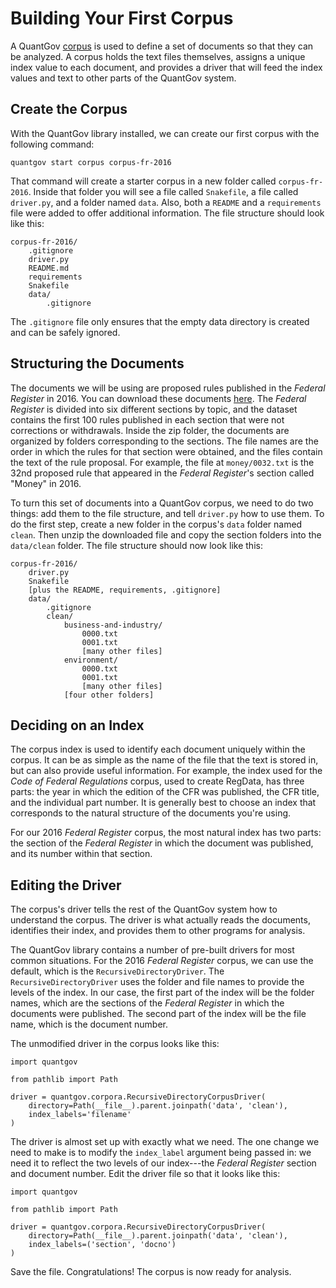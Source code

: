 # Building Your First Corpus

A QuantGov [corpus](../corpus.markdown) is used to define a set of documents so
that they can be analyzed. A corpus holds the text files themselves, assigns a
unique index value to each document, and provides a driver that will feed the
index values and text to other parts of the QuantGov system.

## Create the Corpus

With the QuantGov library installed, we can create our first corpus with the
following command:

``` {.bash}
quantgov start corpus corpus-fr-2016
```

That command will create a starter corpus in a new folder called
`corpus-fr-2016`. Inside that folder you will see a file called `Snakefile`, a
file called `driver.py`, and a folder named `data`. Also, both a `README` 
and a `requirements` file were added to offer additional information. 
The file structure should look like this:

    corpus-fr-2016/
        .gitignore
        driver.py
        README.md
        requirements
        Snakefile
        data/
            .gitignore

The `.gitignore` file only ensures that the empty data directory is created and
can be safely ignored.

## Structuring the Documents

The documents we will be using are proposed rules published in the *Federal
Register* in 2016. You can download these documents
[here](https://s3.amazonaws.com/quantgov-datasets/workshop/2016_frdocs.zip). The
*Federal Register* is divided into six different sections by topic, and the
dataset contains the first 100 rules published in each section that were not
corrections or withdrawals. Inside the zip folder, the documents are organized
by folders corresponding to the sections. The file names are the order in which
the rules for that section were obtained, and the files contain the text of the
rule proposal. For example, the file at `money/0032.txt` is the 32nd proposed 
rule that appeared in the *Federal Register*'s section called "Money" in 2016.

To turn this set of documents into a QuantGov corpus, we need to do two things:
add them to the file structure, and tell `driver.py` how to use them. To do
the first step, create a new folder in the corpus's `data` folder named
`clean`. Then unzip the downloaded file and copy the section folders into the
`data/clean` folder. The file structure should now look like this:

    corpus-fr-2016/
        driver.py
        Snakefile
        [plus the README, requirements, .gitignore]
        data/
            .gitignore
            clean/
                business-and-industry/
                    0000.txt
                    0001.txt
                    [many other files]
                environment/
                    0000.txt
                    0001.txt
                    [many other files]
                [four other folders]

## Deciding on an Index

The corpus index is used to identify each document uniquely within the corpus.
It can be as simple as the name of the file that the text is stored in, but can
also provide useful information. For example, the index used for the *Code of
Federal Regulations* corpus, used to create RegData, has three parts: the year
in which the edition of the CFR was published, the CFR title, and the
individual part number. It is generally best to choose an index that
corresponds to the natural structure of the documents you're using.

For our 2016 *Federal Register* corpus, the most natural index has two parts:
the section of the *Federal Register* in which the document was published, and
its number within that section.

## Editing the Driver

The corpus's driver tells the rest of the QuantGov system how to understand the
corpus. The driver is what actually reads the documents, identifies their
index, and provides them to other programs for analysis.

The QuantGov library contains a number of pre-built drivers for most common
situations. For the 2016 *Federal Register* corpus, we can use the default,
which is the `RecursiveDirectoryDriver`. The `RecursiveDirectoryDriver` uses
the folder and file names to provide the levels of the index. In our case, the
first part of the index will be the folder names, which are the sections of the
*Federal Register* in which the documents were published. The second part of
the index will be the file name, which is the document number.

The unmodified driver in the corpus looks like this:

``` {.python}
import quantgov

from pathlib import Path

driver = quantgov.corpora.RecursiveDirectoryCorpusDriver(
    directory=Path(__file__).parent.joinpath('data', 'clean'),
    index_labels='filename'
)
```

The driver is almost set up with exactly what we need. The one change we need to make
is to modify the `index_label` argument being passed in: we need it to reflect the two
levels of our index---the *Federal Register* section and document number. Edit
the driver file so that it looks like this:

``` {.python}
import quantgov

from pathlib import Path

driver = quantgov.corpora.RecursiveDirectoryCorpusDriver(
    directory=Path(__file__).parent.joinpath('data', 'clean'),
    index_labels=('section', 'docno')
)
```

Save the file. Congratulations! The corpus is now ready for analysis.

